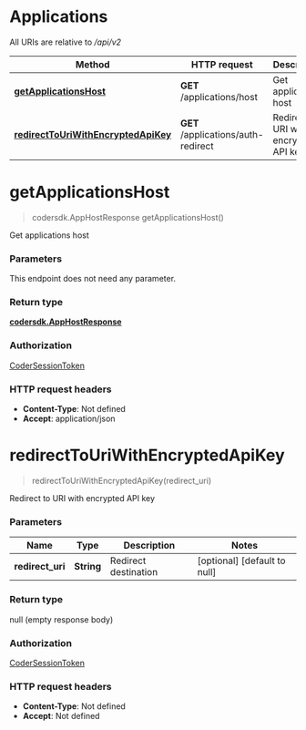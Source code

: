 # Applications


All URIs are relative to */api/v2*

| Method | HTTP request | Description |
|------------- | ------------- | -------------|
| [**getApplicationsHost**](ApplicationsApi.md#getApplicationsHost) | **GET** /applications/host | Get applications host |
| [**redirectToUriWithEncryptedApiKey**](ApplicationsApi.md#redirectToUriWithEncryptedApiKey) | **GET** /applications/auth-redirect | Redirect to URI with encrypted API key |


<a name="getApplicationsHost"></a>
# **getApplicationsHost**
> codersdk.AppHostResponse getApplicationsHost()

Get applications host

### Parameters
This endpoint does not need any parameter.

### Return type

[**codersdk.AppHostResponse**](../Models/codersdk.AppHostResponse.md)

### Authorization

[CoderSessionToken](../README.md#CoderSessionToken)

### HTTP request headers

- **Content-Type**: Not defined
- **Accept**: application/json

<a name="redirectToUriWithEncryptedApiKey"></a>
# **redirectToUriWithEncryptedApiKey**
> redirectToUriWithEncryptedApiKey(redirect\_uri)

Redirect to URI with encrypted API key

### Parameters

|Name | Type | Description  | Notes |
|------------- | ------------- | ------------- | -------------|
| **redirect\_uri** | **String**| Redirect destination | [optional] [default to null] |

### Return type

null (empty response body)

### Authorization

[CoderSessionToken](../README.md#CoderSessionToken)

### HTTP request headers

- **Content-Type**: Not defined
- **Accept**: Not defined


